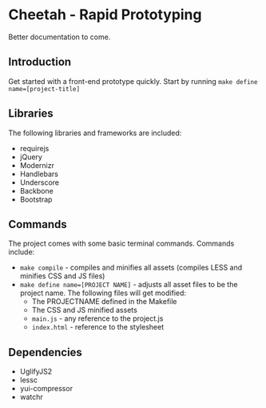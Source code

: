Cheetah - Rapid Prototyping
===========================

Better documentation to come.

## Introduction

Get started with a front-end prototype quickly. Start by running `make define
name=[project-title]`

## Libraries

The following libraries and frameworks are included:

- requirejs
- jQuery
- Modernizr
- Handlebars
- Underscore
- Backbone
- Bootstrap

## Commands

The project comes with some basic terminal commands. Commands include:

- `make compile` - compiles and minifies all assets (compiles LESS and minifies
  CSS and JS files)
- `make define name=[PROJECT NAME]` - adjusts all asset files to be the project
  name. The following files will get modified:
    - The PROJECTNAME defined in the Makefile
    - The CSS and JS minified assets
    - `main.js` - any reference to the project.js
    - `index.html` - reference to the stylesheet

## Dependencies

- UglifyJS2
- lessc
- yui-compressor
- watchr
